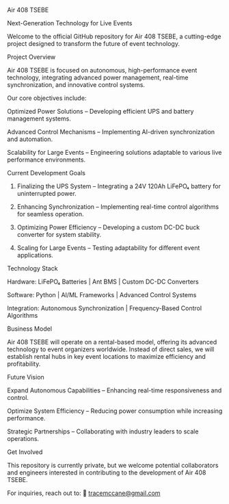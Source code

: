 

Air 408 TSEBE

Next-Generation Technology for Live Events

Welcome to the official GitHub repository for Air 408 TSEBE, a cutting-edge project designed to transform the future of event technology.

Project Overview

Air 408 TSEBE is focused on autonomous, high-performance event technology, integrating advanced power management, real-time synchronization, and innovative control systems.

Our core objectives include:

Optimized Power Solutions – Developing efficient UPS and battery management systems.

Advanced Control Mechanisms – Implementing AI-driven synchronization and automation.

Scalability for Large Events – Engineering solutions adaptable to various live performance environments.


Current Development Goals

1. Finalizing the UPS System – Integrating a 24V 120Ah LiFePO₄ battery for uninterrupted power.


2. Enhancing Synchronization – Implementing real-time control algorithms for seamless operation.


3. Optimizing Power Efficiency – Developing a custom DC-DC buck converter for system stability.


4. Scaling for Large Events – Testing adaptability for different event applications.



Technology Stack

Hardware: LiFePO₄ Batteries | Ant BMS | Custom DC-DC Converters

Software: Python | AI/ML Frameworks | Advanced Control Systems

Integration: Autonomous Synchronization | Frequency-Based Control Algorithms


Business Model

Air 408 TSEBE will operate on a rental-based model, offering its advanced technology to event organizers worldwide. Instead of direct sales, we will establish rental hubs in key event locations to maximize efficiency and profitability.

Future Vision

Expand Autonomous Capabilities – Enhancing real-time responsiveness and control.

Optimize System Efficiency – Reducing power consumption while increasing performance.

Strategic Partnerships – Collaborating with industry leaders to scale operations.


Get Involved

This repository is currently private, but we welcome potential collaborators and engineers interested in contributing to the development of Air 408 TSEBE.

For inquiries, reach out to:
📧 tracemccane@gmail.com



